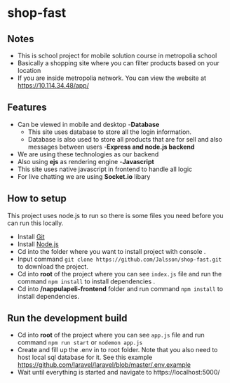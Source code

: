 # shop-fast
 
## Notes
- This is school project for mobile solution course in metropolia school
- Basically a shopping site where you can filter products based on your location
- If you are inside metropolia network. You can view the website at https://10.114.34.48/app/

## Features
- Can be viewed in mobile and desktop
-**Database**
  - This site uses database to store all the login information.
  - Database is also used to store all products that are for sell and also messages between users
-**Express and node.js backend**
 - We are using these technologies as our backend
 - Also using **ejs** as rendering engine
-**Javascript**
 - This site uses native javascript in frontend to handle all logic
 - For live chatting we are using **Socket.io** libary



## How to setup
This project uses node.js to run so there is some files you need before you can run this locally.
- Install [Git](https://git-scm.com/downloads)
- Install [Node.js](https://nodejs.org/en/download/)
- Cd into the folder where you want to install project with console .
- Input command `git clone https://github.com/Jalsson/shop-fast.git` to download the project.
- Cd into **root** of the project where you can see `index.js` file and run the command `npm install` to install dependencies .
- Cd into **/nappulapeli-frontend** folder and run command `npm install` to install dependencies.

## Run the development build
- Cd into **root** of the project where you can see `app.js` file and run command `npm run start` or `nodemon app.js` 
- Create and fill up the .env in to root folder. Note that you also need to host local sql database for it. 
See this example https://github.com/laravel/laravel/blob/master/.env.example 
- Wait until everything is started and navigate to https://localhost:5000/
